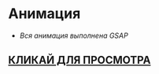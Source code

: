 # Анимация

- _Вся анимация выполнена GSAP_

## [КЛИКАЙ ДЛЯ ПРОСМОТРА](https://jkrass210.github.io/animation/)
